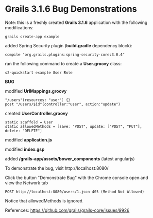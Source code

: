 # Grails 3.1.6 Bug Demonstrations

Note: this is a freshly created **Grails 3.1.6** application with the following modifications:

	grails create-app example

added Spring Security plugin (**build.gradle** dependency block):

	compile "org.grails.plugins:spring-security-core:3.0.4" 

ran the following command to create a **User.groovy** class:

	s2-quickstart example User Role

**BUG** 

modified **UrlMappings.groovy** 

	"/users"(resources: "user") {}
	post "/users/$id"(controller:"user", action:"update")

created **UserController.groovy** 

    static scaffold = User
    static allowedMethods = [save: "POST", update: ["POST", "PUT"], delete: "DELETE"]

modified **application.js** 

modified **index.gsp** 

added **/grails-app/assets/bower_components** (latest angularjs) 


To demonstrate the bug, visit http://localhost:8080/

Click the button "Demonstrate Bug" with the Chrome console open and view the Network tab

    POST http://localhost:8080/users/1.json 405 (Method Not Allowed)

Notice that allowedMethods is ignored.

References:
https://github.com/grails/grails-core/issues/9926

    
